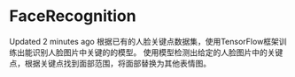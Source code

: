 # FaceRecognition
  Updated 2 minutes ago 根据已有的人脸关键点数据集，使用TensorFlow框架训练出能识别人脸图片中关键的的模型。 使用模型检测出给定的人脸图片中的关键点，根据关键点找到面部范围，将面部替换为其他表情图。
